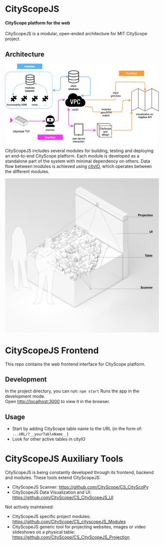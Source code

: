 # CityScopeJS

#### CityScope platform for the web

CityScopeJS is a modular, open-ended architecture for MIT CityScope project.

## Architecture

![CityScopeJS Architecture](figures/CityScopeJS_arch.png)

CityScopeJS includes several modules for building, testing and deploying an end-to-end CityScope platform. Each module is developed as a standalone part of the system with minimal dependency on others. Data flow between modules is achieved using [cityIO](https://cityio.media.mit.edu), which operates between the different modules.

![TUI](figures/CityScopeJS.jpg)

# CityScopeJS Frontend

This repo contains the web frontend interface for CityScope platform.

## Development

In the project directory, you can run: `npm start` Runs the app in the development mode.<br /> Open [http://localhost:3000](http://localhost:3000) to view it in the browser.

## Usage

-   Start by adding CityScope table name to the URL (in the form of: `...URL/?__yourTableName__`)
-   Look for other active tables in cityIO

# CityScopeJS Auxiliary Tools

CityScopeJS is being constantly developed through its frontend, backend and modules. These tools extend CityScopeJS:

-   CityScopeJS Scanner: https://github.com/CityScope/CS_CityScoPy
-   CityScopeJS Data Visualization and UI: https://github.com/CityScope/CS_CityScopeJS_UI

Not actively maintained:

-   CityScopeJS specific project modules: https://github.com/CityScope/CS_cityscopeJS_Modules
-   CityScopeJS generic tool for projecting websites, images or video slideshows on a physical table: https://github.com/CityScope/CS_CityScopeJS_Projection
